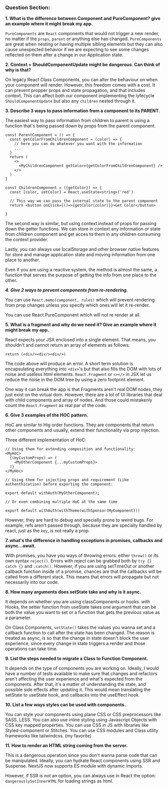 ### Question Section:

**1. What is the difference between Component and PureComponent? give an
example where it might break my app.**

`PureComponents` are `React` components that would not trigger a new render, no matter if the `props`, `parent` or anything else has changed. `PureComponents` are great when nesting or having multiple sibling elements but they can also cause unexpected behavior if we are expecting to see some changes reflected on them after a change in our Application state.

**2. Context + ShouldComponentUpdate might be dangerous. Can think of why is
that?**

On legacy React Class Components, you can alter the behaviour on when your component will render. However, this freedom comes with a cost. It can prevent propper props and state propagation, and that includes context. This can affect both our component implementing the lyfecycle `ShouldComponentUpdate` but also any `children` nested through it.

**3. Describe 3 ways to pass information from a component to its PARENT.**

The easiest way to pass information from children to parent is using a function that's being passed down by props from the parent component.

```
const ParentComponent = () => {
  const getColorFromChildrenComponent = (color) => {
    // here you can do whatever you want with the information
    ...
  }
  return (
    <>
      <MyChildrenComponent getColor={getColorFromChildrenComponent} />
    </>
  )
}

const ChildrenComponent = ({getColor}) => {
  const [color, setColor] = React.useState<string>('red')

  // This way we can pass the internal state to the parent component
  return <button onClick={()=>{getColor(color)}}>Get Color</button>

}
```

The second way is similar, but using context instead of props for passing down the getter functions. We can store in context any information or state from children component and get acces to them in any children consuming the context provider.

Lastly, you can always use localStorage and other browser native features for store and manage application state and moving information from one place to another.

Even if you are using a reactive system, the method is almost the same, a function that serves the purpose of getting the info from one place to the other.

***4. Give 2 ways to prevent components from re-rendering.***

You can use `React.memo(component, rules)` which will prevent rendering from prop changes unless you specify which ones will let it re-render.

You can use React.PureComponent which will not re render at all.

**5. What is a fragment and why do we need it? Give an example where it might
break my app.**

React expects your JSX enclosed into a single element. That means, you shouldn't and cannot return an array of elements as follows:

```
return (<div/><div/><div/>)
```
The code above will produce an error. A short term solution is encapsulating everything into `<div>`'s but that also fills the DOM with lots of noise and useless html elements. `React.Fragment` or `<></>` in JSX let us reduce the noise in the DOM tree by using a zero footprint element. 

One way it can break the app is that Fragments aren't real DOM nodes, they just exist on the virtual dom. However, there are a lot of UI libraries that deal with child components and array of nodes. And those could mistakenly count the `React.Fragment` as real par of the code.

**6. Give 3 examples of the HOC pattern.**

HoC are similar to Hig order functions. They are components that return other components and usually, extend their functionality via prop injection.

Three different implementation of HoC:

```
// Using them for extending composition and functionality:
<MyHoC>
  {(myCustomProps) => (
    <MyOtherComponent {...myCustomProps}>
  )}
</MyHoc>

// Using them for injecting props and requirement (Like authenthication) before exporting the component:

export default withAuth(MyOtherComponent);

// Or even combining multiple HoC at the same time

export default withAuth(withTheme(withSponsor(MyComponent)))
```

However, they are hard to debug and specially prone to weird bugs. For example, refs aren't passed through, because they are specially handled by react, just as the `key`, is not really a prop.


**7. what's the difference in handling exceptions in promises, callbacks and
async...await.**

With promises, you have you ways of throwing errors: either `throw()` or its own syntax `reject()`. Errors with reject can be grabbed both by `try {} catch {}` and `.catch()`.  However, if you are using setTimeOut or another callback function inside of a promise, chances are that the callbacks will be called from a different stack. This means that errors will propagate but not necessarily into our code. 

**8. How many arguments does setState take and why is it async.**

It depends on whether you are using classComponents or hooks. with Hooks, the setter function from useState takes one argument that can be both the value you want to set or a function that gets the previous value as a parameter. 

On Class Components, `setState()` takes the values you wanna set and a callback function to call after the state has been changed. The reason is treated as async, is so that the change in state doesn't block the user experience, since every change in state triggers a render and those operations can take time. 

**9. List the steps needed to migrate a Class to Function Component.**

It depends on the type of components you are working on. Ideally, I would have a number of tests available to make sure that changes and refactors aren't affecting the user experience and what's expected from the components. After that, it's a matter of understanding the state, and possible side effects after updating it. This would mean translating the setState to useState hook, and callbacks into the useEffect hook. 

**10. List a few ways styles can be used with components.**

You can style your components using plane CSS or CSS preprocessors like SASS, LESS. You can also use inline styling using Javascript Objects with CSS key mapped properties. You can use CSS in JS with libraries like Styled-component or Stitches. You can use CSS modules and Class utility frameworks like tailwindcss. (my favorite)

**11. How to render an HTML string coming from the server.**

This is a dangerous operation since you don't wanna parse code that can be manipulated. Ideally, you can hydrate React components using SSR and Suspense. NextJS now supports ES module with dynamic imports.

However, if SSR is not an option, you can always use in React the option: `dangerouslySetInnerHTML` for loading strings as html.